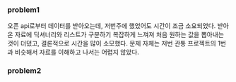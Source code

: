 ### problem1 
오픈 api로부터 데이터를 받아오는데, 저번주에 했었어도 시간이 조금 소요되었다. 받아온 자료에 딕셔너리와 리스트가 구분하기 복잡하게 느껴져 처음 원하는 값을 뽑아내는 것이 더뎠고, 결론적으로 시간을 많이 소모했다. 문제 자체는 저번 관통 프로젝트의 1번과 비슷해서 자료를 이해하고 나서는 어렵지 않았다.
### problem2
